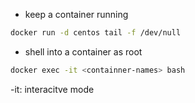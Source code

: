 - keep a container running

```bash
docker run -d centos tail -f /dev/null
```

- shell into a container as root

```bash
docker exec -it <containner-names> bash
```
-it: interacitve mode
